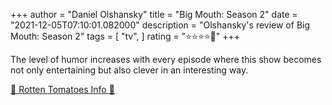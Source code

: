 +++
author = "Daniel Olshansky"
title = "Big Mouth: Season 2"
date = "2021-12-05T07:10:01.082000"
description = "Olshansky's review of Big Mouth: Season 2"
tags = [
    "tv",
]
rating = "⭐⭐⭐⭐🌟"
+++

The level of humor increases with every episode where this show becomes not only entertaining but also clever in an interesting way.

[🍅 Rotten Tomatoes Info 🍅](https://www.rottentomatoes.com//tv/big_mouth/s02)